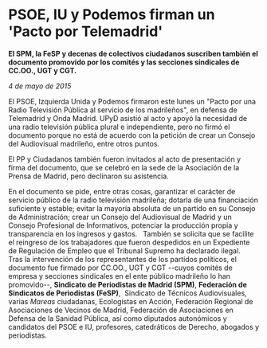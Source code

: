 # PSOE, IU y Podemos firman un 'Pacto por Telemadrid'

**El SPM, la FeSP y decenas de colectivos ciudadanos suscriben también el documento promovido por los comités y las secciones sindicales de CC.OO., UGT y CGT.**

*4 de mayo de 2015*

El PSOE, Izquierda Unida y Podemos firmaron este lunes un "Pacto por una Radio Televisión Pública al servicio de los madrileños", en defensa de Telemadrid y Onda Madrid. UPyD asistió al acto y apoyó la necesidad de una radio televisión pública plural e independiente, pero no firmó el documento porque no está de acuerdo con la petición de crear un Consejo del Audiovisual madrileño, entre otros puntos.

El PP y Ciudadanos también fueron invitados al acto de presentación y firma del documento, que se celebró en la sede de la Asociación de la Prensa de Madrid, pero declinaron su asistencia.

En el documento se pide, entre otras cosas, garantizar el carácter de servicio público de la radio televisión madrileña; dotarla de una financiación suficiente y estable; evitar la mayoría absoluta de un partido en su Consejo de Administración; crear un Consejo del Audiovisual de Madrid y un Consejo Profesional de Informativos, potenciar la producción propia y transparencia en los ingresos y gastos.
 
También se solicita que se facilite el reingreso de los trabajadores que fueron despedidos en un Expediente de Regulación de Empleo que el Tribunal Supremo ha declarado ilegal.
 
Tras la intervención de los representantes de los partidos políticos, el documento fue firmado por CC.OO., UGT y CGT --cuyos comités de empresa y secciones sindicales en el ente público madrileño lo han promovido--, **Sindicato de Periodistas de Madrid (SPM)**, **Federación de Sindicatos de Periodistas (FeSP)**,  Sindicato de Técnicos Audiovisuales, varias *Mareas* ciudadanas, Ecologistas en Acción, Federación Regional de Asociaciones de Vecinos de Madrid, Federación de Asociaciones en Defensa de la Sanidad Pública, así como diputados autonómicos y candidatos del PSOE e IU, profesores, catedráticos de Derecho, abogados y periodistas.
